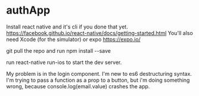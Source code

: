 # authApp
Install react native and it's cli if you done that yet. https://facebook.github.io/react-native/docs/getting-started.html
You'll also need Xcode (for the simulator) or expo https://expo.io/

git pull the repo and run npm install --save 

run react-native run-ios to start the dev server. 

My problem is in the login component. I'm new to es6 destructuring syntax.  I'm trying to pass a function as a prop to a button, but i'm doing something wrong, because console.log(email.value) crashes the app.

